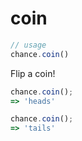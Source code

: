 # coin

```js
// usage
chance.coin()
```

Flip a coin!

```js
chance.coin();
=> 'heads'

chance.coin();
=> 'tails'
```
